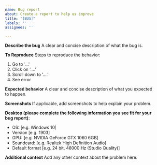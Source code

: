 ```yaml
---
name: Bug report
about: Create a report to help us improve
title: "[BUG]"
labels: ''
assignees: ''

---
```


**Describe the bug**
A clear and concise description of what the bug is.

**To Reproduce**
Steps to reproduce the behavior:
1. Go to '...'
2. Click on '....'
3. Scroll down to '....'
4. See error

**Expected behavior**
A clear and concise description of what you expected to happen.

**Screenshots**
If applicable, add screenshots to help explain your problem.

**Desktop (please complete the following information you see fit for your bug report):**
 - OS: [e.g. Windows 10]
 - Version [e.g. 1903]
 - GPU: [e.g. NVIDIA GeForce GTX 1060 6GB]
 - Soundcard: [e.g. Realtek High Definition Audio]
 - Default format [e.g. 24 bit, 48000 Hz (Studio Quality)]

**Additional context**
Add any other context about the problem here.
